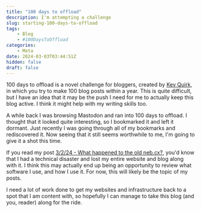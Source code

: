 ```yaml
---
title: "100 days to offload"
description: I'm attempting a challenge
slug: starting-100-days-to-offload
tags:
    - Blog
    - #100DaysToOffload
categories:
    - Meta
date: 2024-03-03T03:44:51Z
hidden: false
draft: false
---
```


100 days to offload is a novel challenge for bloggers, created by [Kev Quirk](https://kevquirk.com), in which you try to make 100 blog posts within a year. This is quite difficult, but I have an idea that it may be the push I need for me to actually keep this blog active. I think it might help with my writing skills too.

A while back I was browsing Mastodon and ran into 100 days to offload. I thought that it looked quite interesting, so I bookmarked it and left it dormant. Just recently I was going through all of my bookmarks and rediscovered it. Now seeing that it still seems worthwhile to me, I'm going to give it a shot this time.

If you read my post [3/2/24 - What happened to the old neb.cx?](https://www.neb.cx/p/new-blog/), you'd know that I had a technical disaster and lost my entire website and blog along with it. I think this may actually end up being an opportunity to review what software I use, and how I use it. For now, this will likely be the topic of my posts.

I need a lot of work done to get my websites and infrastructure back to a spot that I am content with, so hopefully I can manage to take this blog (and you, reader) along for the ride.
